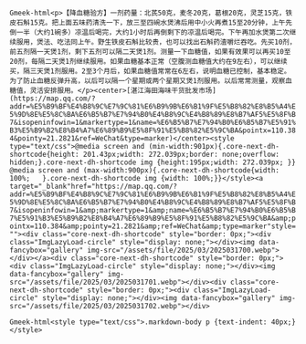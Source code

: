 `Gmeek-html<p>【降血糖验方】一剂药量：北芪50克，麦冬20克，葛根20克，灵芝15克，铁皮石斛15克。把上面五味药清洗一下，放三至四碗水煲沸后用中小火再煮15至20分钟，上午先倒一半（大约1碗多）凉温后喝完，大约1小时后再倒剩下的凉温后喝完。下午再加水煲第二次继续服用，煲法、吃法同上午。野生铁皮石斛比较贵，也可以找出石斛药渣嚼烂吞吃。先买10剂，前五剂隔一天煲1剂，剩下五剂可以隔二天煲1剂。测量一下血糖值，如果有效果可以再买10至20剂，每隔二天煲1剂继续服用。如果血糖基本正常（空腹测血糖值大约在9左右），可以继续买，隔三天煲1剂服用。2至3个月后，如果血糖值常常在6左右，说明血糖已控制，基本稳定。为了防止血糖反弹升高，以后可以隔一个星期或两个星期又煲1剂服用。以后常常测量，观察血糖值，灵活安排服用。</p><center>[湛江海田海味干货批发市场](https://map.qq.com/?addr=%E5%B9%BF%E4%B8%9C%E7%9C%81%E6%B9%9B%E6%B1%9F%E5%B8%82%E8%B5%A4%E5%9D%8E%E5%8C%BA%E6%B5%B7%E7%94%B0%E4%B8%9C%E4%B8%89%E8%B7%AF5%E5%8F%B7&isopeninfowin=1&markertype=1&name=%E6%B5%B7%E7%94%B0%E6%B5%B7%E5%91%B3%E5%B9%B2%E8%B4%A7%E6%89%B9%E5%8F%91%E5%B8%82%E5%9C%BA&pointx=110.384&pointy=21.2821&ref=WeChat&type=marker)</center><style type="text/css">@media screen and (min-width:901px){.core-next-dh-shortcode{height: 201.43px;width: 272.039px;border: none;overflow: hidden;}.core-next-dh-shortcode img {height:195px;width: 272.039px; }} @media screen and (max-width:900px){.core-next-dh-shortcode{width: 100%;	}.core-next-dh-shortcode img {width: 100%;}}</style><a target="_blank"href="https://map.qq.com/?addr=%E5%B9%BF%E4%B8%9C%E7%9C%81%E6%B9%9B%E6%B1%9F%E5%B8%82%E8%B5%A4%E5%9D%8E%E5%8C%BA%E6%B5%B7%E7%94%B0%E4%B8%9C%E4%B8%89%E8%B7%AF5%E5%8F%B7&isopeninfowin=1&amp;markertype=1&amp;name=%E6%B5%B7%E7%94%B0%E6%B5%B7%E5%91%B3%E5%B9%B2%E8%B4%A7%E6%89%B9%E5%8F%91%E5%B8%82%E5%9C%BA&amp;pointx=110.384&amp;pointy=21.2821&amp;ref=WeChat&amp;type=marker"style=""><div class="core-next-dh-shortcode" style="border: 0px;"><div class="ImgLazyLoad-circle" style="display: none;"></div><img data-fancybox="gallery" img-src="/assets/file/2025/03/2025031700.webp"></div></a><div class="core-next-dh-shortcode" style="border: 0px;"><div class="ImgLazyLoad-circle" style="display: none;"></div><img data-fancybox="gallery" img-src="/assets/file/2025/03/2025031701.webp"></div><div class="core-next-dh-shortcode" style="border: 0px;"><div class="ImgLazyLoad-circle" style="display: none;"></div><img data-fancybox="gallery" img-src="/assets/file/2025/03/2025031702.webp"></div>`

`Gmeek-html<style type="text/css">.markdown-body p {text-indent: 40px;}</style>`